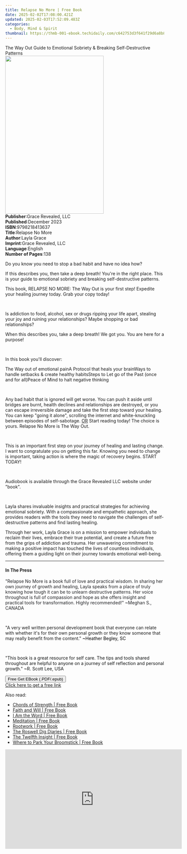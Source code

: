 ```yaml
---
title: Relapse No More | Free Book
date: 2025-02-02T17:08:00.421Z
updated: 2025-02-03T17:52:09.483Z
categories:
  - Body, Mind & Spirit
thumbnail: https://thmb-001-ebook.techidaily.com/c642753d3f641f29d6a8b85b84a2a3f3c6014bed77faa75beaa3ca602951eb3d.jpg
---
```

<main id="book-container">
  <div class="flex flex-col">
    <div class="book-brief flex-1 py-6 px-4 sm:p-6 md:py-10 md:px-8">
      <!-- brief-->
      <div class="book-brief-main">
        The Way Out Guide to Emotional Sobriety & Breaking Self-Destructive
        Patterns
      </div>
    </div>
    <div
      class="book-meta-info flex-1 grid gap-4 col-start-1 col-end-3 row-start-1 sm:mb-6 sm:grid-cols-4 lg:gap-6 lg:col-start-2 lg:row-end-6 lg:row-span-6 lg:mb-0"
    >
      <div
        class="book-meta-info-left place-content-center mt-4 p-4 text-sm leading-6 col-start-2 col-span-2 dark:text-slate-400"
      >
        <img
          class="w-full h-500 object-cover rounded-lg sm:h-255 sm:col-span-2 lg:col-span-full"
          src="https://img-001-ebook.techidaily.com/09c9390b4bf977a3f92cc78b4db1916692668e6708441ae3f377d40656b41e76.jpg"
          alt=""
          width="312"
          height="500"
        />
      </div>
      <div
        class="book-meta-info-right mt-2 col-start-1 row-start-2 col-span-3 self-center"
      >
        <!-- meta data  -->
        <div class="flex flex-col px-4 md:px-8">
          <div class="flex-1">
            <strong>Publisher</strong>:<span class="px-2"
              >Grace Revealed, LLC</span
            >
          </div>
          <div class="flex-1">
            <strong>Published</strong>:<span class="px-2">December 2023</span>
          </div>
          <div class="flex-1">
            <strong>ISBN</strong>:<span class="px-2">9798218413637</span>
          </div>
          <div class="flex-1">
            <strong>Title</strong>:<span class="px-2">Relapse No More</span>
          </div>
          <div class="flex-1">
            <strong>Author</strong>:<span class="px-2">Layla Grace</span>
          </div>
          <div class="flex-1">
            <strong>Imprint</strong>:<span class="px-2"
              >Grace Revealed, LLC</span
            >
          </div>
          <div class="flex-1">
            <strong>Language</strong>:<span class="px-2">English</span>
          </div>
          <div class="flex-1">
            <strong>Number of Pages</strong>:<span class="px-2">138</span>
          </div>
        </div>
      </div>
    </div>
    <div class="book-description flex-1 py-6 px-4 sm:p-6 md:py-10 md:px-8">
      <div class="book-description-main">
        <div accordion-content="" id="description">
          <p>Do you know you need to stop a bad habit and have no idea how?</p>
          <p>
            If this describes you, then take a deep breath! You're in the right
            place. This is your guide to emotional sobriety and breaking
            self-destructive patterns.
          </p>
          <p>
            This book, RELAPSE NO MORE: The Way Out is your first step! Expedite
            your healing journey today. Grab your copy today!
          </p>
          <p><br /></p>
          <p>
            Is addiction to food, alcohol, sex or drugs ripping your life apart,
            stealing your joy and ruining your relationships? Maybe shopping or
            bad relationships?
          </p>
          <p>
            When this describes you, take a deep breath! We got you. You are
            here for a purpose!
          </p>
          <p><br /></p>
          <p>In this book you'll discover:</p>
          <span contenteditable="false" class="ql-ui"></span>The Way out of
          emotional pain<span contenteditable="false" class="ql-ui"></span>A
          Protocol that heals your brain<span
            contenteditable="false"
            class="ql-ui"
          ></span
          >Ways to handle setbacks &amp; create healthy habits<span
            contenteditable="false"
            class="ql-ui"
          ></span
          >Steps to Let go of the Past (once and for all)<span
            contenteditable="false"
            class="ql-ui"
          ></span
          >Peace of Mind to halt negative thinking
          <p><br /></p>
          <p>
            Any bad habit that is ignored will get worse. You can push it aside
            until bridges are burnt, health declines and relationships are
            destroyed, or you can escape irreversible damage and take the first
            step toward your healing. You can keep "going it alone", scrolling
            the internet and white-knuckling between episodes of self-sabotage.
            <u>OR</u> Start reading today! The choice is yours. Relapse No More
            is The Way Out.
          </p>
          <p><br /></p>
          <p>
            This is an important first step on your journey of healing and
            lasting change. I want to congratulate you on getting this far.
            Knowing you need to change is important, taking action is where the
            magic of recovery begins. START TODAY!
          </p>
          <p><br /></p>
          <p>
            Audiobook is available through the Grace Revealed LLC website under
            "book".
          </p>
          <p><br /></p>
          <p>
            Layla shares invaluable insights and practical strategies for
            achieving emotional sobriety. With a compassionate and empathetic
            approach, she provides readers with the tools they need to navigate
            the challenges of self-destructive patterns and find lasting
            healing.
          </p>
          <p>
            Through her work, Layla Grace is on a mission to empower individuals
            to reclaim their lives, embrace their true potential, and create a
            future free from the grips of addiction and trauma. Her unwavering
            commitment to making a positive impact has touched the lives of
            countless individuals, offering them a guiding light on their
            journey towards emotional well-being.
          </p>
        </div>
        <div class="accordion-fader"></div>
      </div>
    </div>
    <div class="book-excerpts flex-1 py-6 px-4 sm:p-6 md:py-10 md:px-8">
      <!-- excerpts-->
      <div class="book-excerpts-main">
        <hr />
        <h4 class="placeholder placeholder-heading">
          <span>In The Press</span>
        </h4>
        <p></p>
        <p>
          <span style="color: rgba(32, 33, 36, 1)"
            >"Relapse No More is a book full of love and practical wisdom. In
            sharing her own journey of growth and healing, Layla speaks from a
            place of truly knowing how tough it can be to unlearn destructive
            patterns. Her voice throughout is full of compassion and hope as she
            offers insight and practical tools for transformation. Highly
            recommended!" ~Meghan S., CANADA</span
          >
        </p>
        <p><br /></p>
        <p>
          "A very well written personal development book that everyone can
          relate with whether it's for their own personal growth or they know
          someone that may really benefit from the content."
          <span
            style="
              background-color: rgba(255, 255, 255, 1);
              color: rgba(0, 0, 0, 1);
            "
            >~Heather Begley, SC</span
          >
        </p>
        <p><br /></p>
        <p>
          "<span
            style="
              background-color: rgba(255, 255, 255, 1);
              color: rgba(15, 17, 17, 1);
            "
            >This book is a great resource for self care. The tips and tools
            shared throughout are helpful to anyone on a journey of self
            reflection and personal growth." ~R. Scott Lee, USA</span
          >
        </p>
        <p></p>
      </div>
    </div>
    <div
      class="book-about-author flex-1 py-6 px-4 sm:p-6 md:py-10 md:px-8"
    ></div>
    <div class="book-free-get flex-1 py-6 px-4 sm:p-6 md:py-10 md:px-8">
      <button
        id="btn-free-get"
        class="bg-blue-500 hover:bg-blue-700 text-white font-bold py-2 px-4 rounded"
      >
        Free Get EBook (.PDF/.epub)
      </button>
      <div id="countdown-display" class="px-2 text-lg mt-2"></div>
      <a
        id="free-link"
        class="hidden bg-blue-500 hover:bg-blue-700 text-white font-bold py-2 px-4 rounded"
        href="https://www.ebooks.com/en-us/book/211323640/relapse-no-more/layla-grace/"
        target="_blank"
        >Click here to get a free link</a
      >
    </div>
    <script>
      let countdownTime = 0;
      let countdownInterval = null;
      document
        .getElementById('btn-free-get')
        .addEventListener('click', startCountdown);
      function startCountdown() {
        countdownTime = new Date().getTime() + 60000 * 3;
        countdownInterval = setInterval(updateCountdown, 1000);
        document.getElementById('btn-free-get').disabled = true;
        document
          .getElementById('btn-free-get')
          .classList.add('bg-gray-500', 'cursor-not-allowed');
      }
      function updateCountdown() {
        let currentTime = new Date().getTime();
        let timeLeft = countdownTime - currentTime;
        let secondsLeft = Math.floor(timeLeft / 1000);
        document.getElementById('countdown-display').innerHTML =
          `Remaining time: ${secondsLeft} seconds.`;
        if (secondsLeft <= 0) {
          clearInterval(countdownInterval);
          document.getElementById('btn-free-get').classList.add('hidden');
          document.getElementById('free-link').classList.remove('hidden');
          document.getElementById('countdown-display').innerHTML = '';
        }
      }
    </script>
  </div>
</main>

<ins class="adsbygoogle"
      style="display:block"
      data-ad-client="ca-pub-7571918770474297"
      data-ad-slot="8358498916"
      data-ad-format="auto"
      data-full-width-responsive="true"></ins>
    

<span class="atpl-alsoreadstyle">Also read:</span>
<div><ul>
<li><a href="https://novels-ebooks.techidaily.com/539728-9781101434581-chords-of-strength/"><u>Chords of Strength | Free Book</u></a></li>
<li><a href="https://novels-ebooks.techidaily.com/540207-9781101433034-faith-and-will/"><u>Faith and Will | Free Book</u></a></li>
<li><a href="https://novels-ebooks.techidaily.com/539693-9781101188309-i-am-the-word/"><u>I Am the Word | Free Book</u></a></li>
<li><a href="https://novels-ebooks.techidaily.com/539818--meditation/"><u>Meditation | Free Book</u></a></li>
<li><a href="https://novels-ebooks.techidaily.com/541755-9781451603705-rootwork/"><u>Rootwork | Free Book</u></a></li>
<li><a href="https://novels-ebooks.techidaily.com/541838-9781439104491-the-roswell-dig-diaries/"><u>The Roswell Dig Diaries | Free Book</u></a></li>
<li><a href="https://novels-ebooks.techidaily.com/539576-9780446575959-the-twelfth-insight/"><u>The Twelfth Insight | Free Book</u></a></li>
<li><a href="https://novels-ebooks.techidaily.com/541769-9781451603224-where-to-park-your-broomstick/"><u>Where to Park Your Broomstick | Free Book</u></a></li>
</ul></div>

<!-- affiliate ads begin -->
<iframe width="560" height="315" src="https://www.youtube.com/embed/vQbNyknjJJ8?si=RGVIEWLdPbvRC_r6" title="YouTube video player" frameborder="0" allow="accelerometer; autoplay; clipboard-write; encrypted-media; gyroscope; picture-in-picture; web-share" referrerpolicy="strict-origin-when-cross-origin" allowfullscreen></iframe>
<!-- affiliate ads end -->

